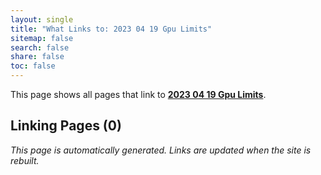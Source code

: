 ```yaml
---
layout: single
title: "What Links to: 2023 04 19 Gpu Limits"
sitemap: false
search: false
share: false
toc: false
---
```


This page shows all pages that link to **[2023 04 19 Gpu Limits](/scicompannounce/2023-04-19-gpu-limits/)**.

## Linking Pages (0)


*This page is automatically generated. Links are updated when the site is rebuilt.*
